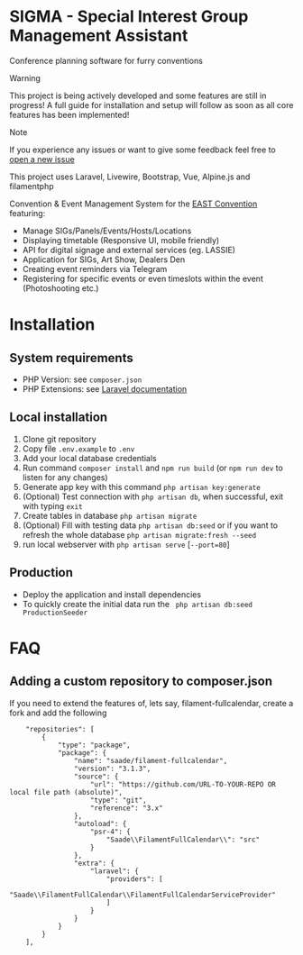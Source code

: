 # SIGMA - Special Interest Group Management Assistant
Conference planning software for furry conventions

> [!WARNING]
> This project is being actively developed and some features are still in progress!
> A full guide for installation and setup will follow as soon as all core features has been implemented!

> [!NOTE]
> If you experience any issues or want to give some feedback feel free to [open a new issue](https://github.com/sachsenfurs/sigma/issues/new)

This project uses Laravel, Livewire, Bootstrap, Vue, Alpine.js and filamentphp

Convention & Event Management System for the [EAST Convention](https://www.sachsenfurs.de/east) featuring:
- Manage SIGs/Panels/Events/Hosts/Locations
- Displaying timetable (Responsive UI, mobile friendly)
- API for digital signage and external services (eg. LASSIE)
- Application for SIGs, Art Show, Dealers Den
- Creating event reminders via Telegram
- Registering for specific events or even timeslots within the event (Photoshooting etc.)

# Installation

## System requirements
- PHP Version: see `composer.json`
- PHP Extensions: see [Laravel documentation](https://laravel.com/docs/deployment#server-requirements)

## Local installation
1. Clone git repository
2. Copy file `.env.example` to `.env`
3. Add your local database credentials
4. Run command `composer install` and `npm run build` (or `npm run dev` to listen for any changes)
5. Generate app key with this command `php artisan key:generate`
6. (Optional) Test connection with `php artisan db`, when successful, exit with typing `exit`
7. Create tables in database `php artisan migrate`
8. (Optional) Fill with testing data `php artisan db:seed` or if you want to refresh the whole database `php artisan migrate:fresh --seed`
9. run local webserver with `php artisan serve` [`--port=80`]

## Production
- Deploy the application and install dependencies
- To quickly create the initial data run the ` php artisan db:seed ProductionSeeder`

# FAQ

## Adding a custom repository to composer.json
If you need to extend the features of, lets say, filament-fullcalendar, create a fork and add the following

```
    "repositories": [
        {
            "type": "package",
            "package": {
                "name": "saade/filament-fullcalendar",
                "version": "3.1.3",
                "source": {
                    "url": "https://github.com/URL-TO-YOUR-REPO OR local file path (absolute)",
                    "type": "git",
                    "reference": "3.x"
                },
                "autoload": {
                    "psr-4": {
                        "Saade\\FilamentFullCalendar\\": "src"
                    }
                },
                "extra": {
                    "laravel": {
                        "providers": [
                            "Saade\\FilamentFullCalendar\\FilamentFullCalendarServiceProvider"
                        ]
                    }
                }
            }
        }
    ],
```
